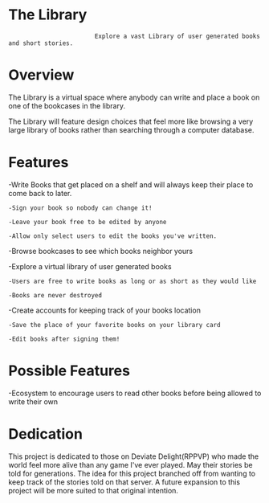 # The Library #

                            Explore a vast Library of user generated books and short stories.

# Overview #

The Library is a virtual space where anybody can write and place a book on one of the bookcases in the library.

The Library will feature design choices that feel more like browsing a very large library of books rather than searching through a computer database. 


# Features #

-Write Books that get placed on a shelf and will always keep their place to come back to later.

    -Sign your book so nobody can change it!
    
    -Leave your book free to be edited by anyone
    
    -Allow only select users to edit the books you've written.

-Browse bookcases to see which books neighbor yours

-Explore a virtual library of user generated books

    -Users are free to write books as long or as short as they would like
    
    -Books are never destroyed

-Create accounts for keeping track of your books location

    -Save the place of your favorite books on your library card
    
    -Edit books after signing them!

# Possible Features #

-Ecosystem to encourage users to read other books before being allowed to write their own

# Dedication #

This project is dedicated to those on Deviate Delight(RPPVP) who made the world feel more alive than any game I've ever played.
May their stories be told for generations. The idea for this project branched off from wanting to keep track of the stories told on that server. A future expansion to this project will be more suited to that original intention.

